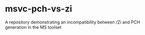 # msvc-pch-vs-zi
A repository demonstrating an incompatibility between /Zi and PCH generation in the MS toolset
